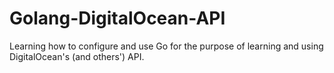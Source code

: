 # Golang-DigitalOcean-API
Learning how to configure and use Go for the purpose of learning and using DigitalOcean's (and others') API.
